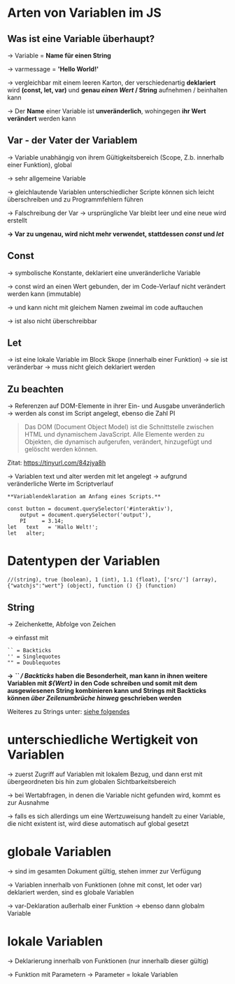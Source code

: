 # Arten von Variablen im JS

## Was ist eine Variable überhaupt?

-> Variable = **Name für einen String**

-> varmessage = **'Hello World!'**

-> vergleichbar mit einem leeren Karton, der verschiedenartig **deklariert** wird **(const, let, var)** und **genau _einen Wert_ / String** aufnehmen / beinhalten kann

-> Der **Name** einer Variable ist **unveränderlich**, wohingegen **ihr Wert verändert** werden kann

## Var - der Vater der Variablem

-> Variable unabhängig von ihrem Gültigkeitsbereich (Scope, Z.b. innerhalb einer Funktion), global

-> sehr allgemeine Variable

-> gleichlautende Variablen unterschiedlicher Scripte können sich leicht überschreiben und zu Programmfehlern führen

-> Falschreibung der Var -> ursprüngliche Var bleibt leer und eine neue wird erstellt

**-> Var zu ungenau, wird nicht mehr verwendet, stattdessen _const_ und _let_**

## Const

-> symbolische Konstante, deklariert eine unveränderliche Variable

-> const wird an einen Wert gebunden, der im Code-Verlauf nicht verändert werden kann (immutable)

-> und kann nicht mit gleichem Namen zweimal im code auftauchen

-> ist also nicht überschreibbar

## Let

-> ist eine lokale Variable im Block Skope (innerhalb einer Funktion)
-> sie ist veränderbar
-> muss nicht gleich deklariert werden

## Zu beachten

-> Referenzen auf DOM-Elemente in ihrer Ein- und Ausgabe unveränderlich -> werden als const im Script angelegt, ebenso die Zahl PI

> Das DOM (Document Object Model) ist die Schnittstelle 
> zwischen HTML und dynamischem JavaScript. Alle Elemente 
> werden zu Objekten, die dynamisch aufgerufen, 
> verändert, hinzugefügt und gelöscht werden können.

Zitat: <https://tinyurl.com/84zjya8h>

-> Variablen text und alter werden mit let angelegt -> aufgrund veränderliche Werte im Scriptverlauf

    **Variablendeklaration am Anfang eines Scripts.**

    const button = document.querySelector('#interaktiv'),
        output = document.querySelector('output'),
        PI     = 3.14; 
    let   text   = 'Hallo Welt!';
    let   alter;

# Datentypen der Variablen

    //(string), true (boolean), 1 (int), 1.1 (float), ['src/'] (array), {"watchjs":"wert"} (object), function () {} (function)

## String

-> Zeichenkette, Abfolge von Zeichen

-> einfasst mit 

    `` = Backticks
    '' = Singlequotes
    "" = Doublequotes

**-> _`` / Backticks_ haben die Besonderheit, man kann in ihnen weitere Variablen mit _${Wert}_ in den Code schreiben und somit mit dem ausgewiesenen String kombinieren kann und Strings mit Backticks können _über Zeilenumbrüche hinweg_ geschrieben werden**

Weiteres zu Strings unter: <a href="string.md">siehe folgendes</a>

# unterschiedliche Wertigkeit von Variablen

-> zuerst Zugriff auf Variablen mit lokalem Bezug, und dann erst mit übergeordneten bis hin zum globalen Sichtbarkeitsbereich

-> bei Wertabfragen, in denen die Variable nicht gefunden wird, kommt es zur Ausnahme

-> falls es sich allerdings um eine Wertzuweisung handelt zu einer Variable, die nicht existent ist, wird diese automatisch auf global gesetzt

# globale Variablen

-> sind im gesamten Dokument gültig, stehen immer zur Verfügung

-> Variablen innerhalb von Funktionen (ohne mit const, let oder var) deklariert werden, sind es globale Variablen

-> var-Deklaration außerhalb einer Funktion -> ebenso dann globalm Variable

# lokale Variablen

-> Deklarierung innerhalb von Funktionen (nur innerhalb dieser gültig)

-> Funktion mit Parametern -> Parameter = lokale Variablen